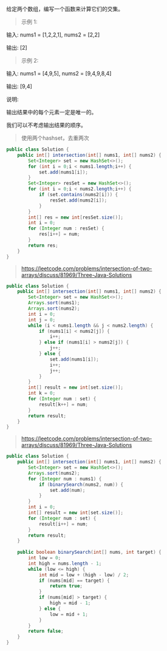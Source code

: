 给定两个数组，编写一个函数来计算它们的交集。

>示例 1:

输入: nums1 = [1,2,2,1], nums2 = [2,2]

输出: [2]

>示例 2:

输入: nums1 = [4,9,5], nums2 = [9,4,9,8,4]

输出: [9,4]

说明:

输出结果中的每个元素一定是唯一的。

我们可以不考虑输出结果的顺序。
>使用两个hashset，去重两次
```java
public class Solution {
    public int[] intersection(int[] nums1, int[] nums2) {
        Set<Integer> set = new HashSet<>();
        for (int i = 0;i < nums1.length;i++) {
            set.add(nums1[i]);
        }
        Set<Integer> resSet = new HashSet<>();
        for (int i = 0;i < nums2.length;i++) {
            if (set.contains(nums2[i])) {
                resSet.add(nums2[i]);
            }
        }
        int[] res = new int[resSet.size()];
        int i = 0;
        for (Integer num : resSet) {
            res[i++] = num;
        }
        return res;
    }
}
```
>https://leetcode.com/problems/intersection-of-two-arrays/discuss/81969/Three-Java-Solutions
```java
public class Solution {
    public int[] intersection(int[] nums1, int[] nums2) {
        Set<Integer> set = new HashSet<>();
        Arrays.sort(nums1);
        Arrays.sort(nums2);
        int i = 0;
        int j = 0;
        while (i < nums1.length && j < nums2.length) {
            if (nums1[i] < nums2[j]) {
                i++;
            } else if (nums1[i] > nums2[j]) {
                j++;
            } else {
                set.add(nums1[i]);
                i++;
                j++;
            }
        }
        int[] result = new int[set.size()];
        int k = 0;
        for (Integer num : set) {
            result[k++] = num;
        }
        return result;
    }
}
```
>https://leetcode.com/problems/intersection-of-two-arrays/discuss/81969/Three-Java-Solutions
```java
public class Solution {
    public int[] intersection(int[] nums1, int[] nums2) {
        Set<Integer> set = new HashSet<>();
        Arrays.sort(nums2);
        for (Integer num : nums1) {
            if (binarySearch(nums2, num)) {
                set.add(num);
            }
        }
        int i = 0;
        int[] result = new int[set.size()];
        for (Integer num : set) {
            result[i++] = num;
        }
        return result;
    }
    
    public boolean binarySearch(int[] nums, int target) {
        int low = 0;
        int high = nums.length - 1;
        while (low <= high) {
            int mid = low + (high - low) / 2;
            if (nums[mid] == target) {
                return true;
            }
            if (nums[mid] > target) {
                high = mid - 1;
            } else {
                low = mid + 1;
            }
        }
        return false;
    }
}
```
